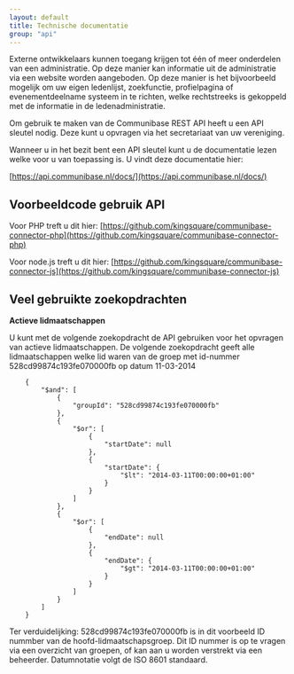 ```yaml
---
layout: default
title: Technische documentatie
group: "api"
---
```


Externe ontwikkelaars kunnen toegang krijgen tot één of meer onderdelen van een administratie. Op deze manier kan informatie
uit de administratie via een website worden aangeboden. Op deze manier is het bijvoorbeeld mogelijk om uw eigen ledenlijst,
zoekfunctie, profielpagina of evenementdeelname systeem in te richten, welke rechtstreeks is gekoppeld met de informatie
in de ledenadministratie.

Om gebruik te maken van de Communibase REST API heeft u een API sleutel nodig. Deze kunt u opvragen via het secretariaat van uw vereniging.

Wanneer u in het bezit bent een API sleutel kunt u de documentatie lezen welke voor u van toepassing is. U vindt deze documentatie hier:

[https://api.communibase.nl/docs/](https://api.communibase.nl/docs/)

Voorbeeldcode gebruik API
-------------------------

Voor PHP treft u dit hier: [https://github.com/kingsquare/communibase-connector-php](https://github.com/kingsquare/communibase-connector-php)

Voor node.js treft u dit hier: [https://github.com/kingsquare/communibase-connector-js](https://github.com/kingsquare/communibase-connector-js)


Veel gebruikte zoekopdrachten
-----------------------------

__Actieve lidmaatschappen__

U kunt met de volgende zoekopdracht de API gebruiken voor het opvragen van actieve lidmaatschappen. De volgende zoekopdracht geeft
alle lidmaatschappen welke lid waren van de groep met id-nummer 528cd99874c193fe070000fb op datum 11-03-2014

```
	{
		"$and": [
			{
				"groupId": "528cd99874c193fe070000fb"
			},
			{
				"$or": [
					{
						"startDate": null
					},
					{
						"startDate": {
							"$lt": "2014-03-11T00:00:00+01:00"
						}
					}
				]
			},
			{
				"$or": [
					{
						"endDate": null
					},
					{
						"endDate": {
							"$gt": "2014-03-11T00:00:00+01:00"
						}
					}
				]
			}
		]
	}
```

Ter verduidelijking: 528cd99874c193fe070000fb is in dit voorbeeld  ID nummber van de hoofd-lidmaatschapsgroep.
Dit ID nummer is op te vragen via een overzicht van groepen, of kan aan u worden verstrekt via een beheerder.
Datumnotatie volgt de ISO 8601 standaard.
